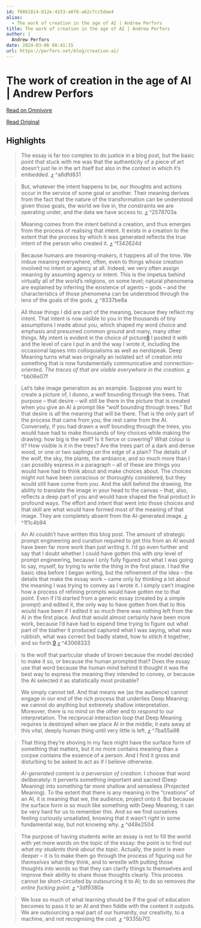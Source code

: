 ```yaml
---
id: f0861814-812e-4153-a0f6-a62c7cc5dae4
alias:
  - The work of creation in the age of AI | Andrew Perfors
title: The work of creation in the age of AI | Andrew Perfors
author: |
  Andrew Perfors
date: 2024-03-06 08:41:15
url: https://perfors.net/blog/creation-ai/
---
```


# The work of creation in the age of AI | Andrew Perfors

[Read on Omnivore](https://omnivore.app/me/the-work-of-creation-in-the-age-of-ai-andrew-perfors-18e12ec89de)

[Read Original](https://perfors.net/blog/creation-ai/)

## Highlights

> The essay is far too complex to do justice in a blog post, but the basic point that stuck with me was that the authenticity of a piece of art doesn’t just lie in the art itself but also in the context in which it’s embedded. [⤴️](https://omnivore.app/me/the-work-of-creation-in-the-age-of-ai-andrew-perfors-18e12ec89de#a8dfd831-331b-4734-b5c3-42540f24651a)  ^a8dfd831

> But, whatever the intent happens to be, our thoughts and actions occur in the service of some goal or another. Their meaning derives from the fact that the nature of the transformation can be understood given those goals, the world we live in, the constraints we are operating under, and the data we have access to. [⤴️](https://omnivore.app/me/the-work-of-creation-in-the-age-of-ai-andrew-perfors-18e12ec89de#2578703a-c82f-4a58-96ad-270512ea93fa)  ^2578703a

> Meaning comes from the intent behind a creation, and thus emerges from the process of realising that intent. It exists in a creation to the extent that the process by which it was generated reflects the true intent of the person who created it. [⤴️](https://omnivore.app/me/the-work-of-creation-in-the-age-of-ai-andrew-perfors-18e12ec89de#f342624d-d0f5-4484-9641-442c9f47442b)  ^f342624d

> Because humans are meaning-makers, it happens all of the time. We imbue meaning everywhere, often, even to things whose creation involved no intent or agency at all. Indeed, we very often assign meaning _by_ assuming agency or intent. This is the impetus behind virtually all of the world’s religions, on some level; natural phenomena are explained by inferring the existence of agents – gods – and the characteristics of those phenomena can be understood through the lens of the goals of the gods. [⤴️](https://omnivore.app/me/the-work-of-creation-in-the-age-of-ai-andrew-perfors-18e12ec89de#8337be8a-3301-4f10-bfd6-bad8eab16f05)  ^8337be8a

> All those things I did are part of the meaning, because they reflect my intent. That intent is now visible to you in the thousands of tiny assumptions I made about you, which shaped my word choice and emphasis and presumed common ground and many, many other things. My intent is evident in the choice of picture[8](#fn:8) I posted it with and the level of care I put in and the way I wrote it, including the occasional lapses into colloquialisms as well as nerdspeak. Deep Meaning turns what was originally an isolated act of creation into something that is now fundamentally communicative and connection-oriented. _The traces of that are visible everywhere in the creation._ [⤴️](https://omnivore.app/me/the-work-of-creation-in-the-age-of-ai-andrew-perfors-18e12ec89de#bb06e07f-5097-4710-9da8-0a25132099f5)  ^bb06e07f

> Let’s take image generation as an example. Suppose you want to create a picture of, I dunno, a wolf bounding through the trees. That purpose – that desire – will still be there in the picture that is created when you give an AI a prompt like “wolf bounding through trees.” But that desire is _all_ the meaning that will be there. That is the only part of the process that came from you; the rest came from the AI. Conversely, if you had drawn a wolf bounding through the trees, you would have had to make thousands of tiny choices while making the drawing: how big is the wolf? Is it fierce or cowering? What colour is it? How visible is it in the trees? Are the trees part of a dark and dense wood, or one or two saplings on the edge of a plain? The details of the wolf, the sky, the plants, the ambiance, and so much more than I can possibly express in a paragraph – all of these are things you would have had to think about and make choices about. The choices might not have been conscious or thoroughly considered, but they would still have come from _you_. And the skill behind the drawing, the ability to translate the image in your head to the canvas – that, also, reflects a deep part of you and would have shaped the final product in profound ways. The effort and intent that went into those choices and that skill are what would have formed most of the meaning of that image. They are completely absent from the AI-generated image. [⤴️](https://omnivore.app/me/the-work-of-creation-in-the-age-of-ai-andrew-perfors-18e12ec89de#1f1c4b94-7191-46be-ba8c-150226d36fa9)  ^1f1c4b94

> An AI couldn’t have written this blog post. The amount of strategic prompt engineering and curation required to get this from an AI would have been far more work than just writing it. I’d go even further and say that I doubt whether I could have gotten this with _any_ level of prompt engineering, because I only fully figured out what I was going to say, myself, by trying to write the thing in the first place. I had the basic idea before I began writing, but the refinement of the idea – the details that make the essay work – came only by thinking a lot about the meaning I was trying to convey as I wrote it. I simply can’t imagine how a process of refining prompts would have gotten me to that point. Even if I’d started from a generic essay (created by a simple prompt) and edited it, the only way to have gotten from that to this would have been if I edited it so much there was nothing left from the AI in the first place. And that would almost certainly have been more work, because I’d have had to expend time trying to figure out what part of the blather it produced captured what I was saying, what was rubbish, what was correct but badly stated, how to stitch it together, and so forth.[9](#fn:9) [⤴️](https://omnivore.app/me/the-work-of-creation-in-the-age-of-ai-andrew-perfors-18e12ec89de#43068333-31f5-4c5b-8549-656ff11a55f3)  ^43068333

> Is the wolf that particular shade of brown because the model decided to make it so, or because the human prompted that? Does the essay use that word because the human mind behind it thought it was the best way to express the meaning they intended to convey, or because the AI selected it as statistically most probable?
> 
> We simply cannot tell. And that means we (as the audience) cannot engage in our end of the rich process that underlies Deep Meaning: we cannot do anything but extremely shallow interpretation. Moreover, there is no mind on the other end to _respond_ to our interpretation. The reciprocal interaction loop that Deep Meaning requires is destroyed when we place AI in the middle; it eats away at this vital, deeply human thing until very little is left. [⤴️](https://omnivore.app/me/the-work-of-creation-in-the-age-of-ai-andrew-perfors-18e12ec89de#7ba55a98-cd0e-47b4-b236-8f3a9e3111d4)  ^7ba55a98

> That thing they’re shoving in my face might have the surface form of something that matters, but it no more contains meaning than a corpse contains the essence of a person. And I find it gross and disturbing to be asked to act as if I believe otherwise.
> 
> _AI-generated content is a perversion of creation_. I choose that word deliberately: it perverts something important and sacred (Deep Meaning) into something far more shallow and senseless (Projected Meaning). To the extent that there is any meaning in the “creations” of an AI, it is meaning that we, the audience, project onto it. But because the surface form is so much like something with Deep Meaning, it can be very hard for us to remember this. And so we find ourselves feeling curiously unsatiated, knowing that it wasn’t _right_ in some fundamental way, but not knowing why. [⤴️](https://omnivore.app/me/the-work-of-creation-in-the-age-of-ai-andrew-perfors-18e12ec89de#d48e2504-9495-49e8-85b9-8174e35df7ff)  ^d48e2504

> The purpose of having students write an essay is not to fill the world with yet more words on the topic of the essay: the point is to find out _what my students think about the topic_. Actually, the point is even deeper – it is to make them go through the process of figuring out for _themselves_ what they think, and to wrestle with putting those thoughts into words so that they can clarify things to themselves and improve their ability to share those thoughts clearly. This process cannot be short-circuited by outsourcing it to AI; to do so removes _the entire fucking point_. [⤴️](https://omnivore.app/me/the-work-of-creation-in-the-age-of-ai-andrew-perfors-18e12ec89de#3df9380a-4dd3-453e-8bf1-6129d27845ac)  ^3df9380a

> We lose so much of what learning should be if the goal of education becomes to pass it to an AI and then fiddle with the content it outputs. We are outsourcing a real part of our humanity, our creativity, to a machine, and not recognising the cost. [⤴️](https://omnivore.app/me/the-work-of-creation-in-the-age-of-ai-andrew-perfors-18e12ec89de#9335b7f2-da39-4e2f-9204-d5a00d481daf)  ^9335b7f2

